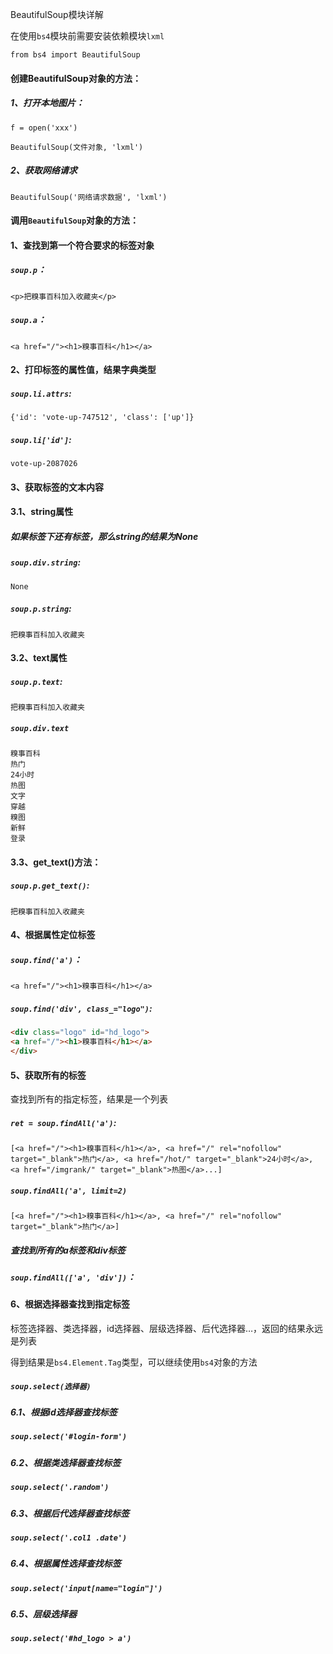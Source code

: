BeautifulSoup模块详解

在使用`bs4`模块前需要安装依赖模块`lxml`

`from bs4 import BeautifulSoup`



#### 创建BeautifulSoup对象的方法：

##### 1、打开本地图片：

`f = open('xxx')`

`BeautifulSoup(文件对象, 'lxml')`

##### 2、获取网络请求

`BeautifulSoup('网络请求数据', 'lxml')`



#### 调用`BeautifulSoup`对象的方法：

#### 1、查找到第一个符合要求的标签对象

##### `soup.p`：

`<p>把糗事百科加入收藏夹</p>`



##### `soup.a`：

`<a href="/"><h1>糗事百科</h1></a>`



#### 2、打印标签的属性值，结果字典类型

##### `soup.li.attrs`:

`{'id': 'vote-up-747512', 'class': ['up']}`

##### `soup.li['id']`:

`vote-up-2087026`



#### 3、获取标签的文本内容

#### 3.1、string属性

##### 如果标签下还有标签，那么string的结果为None

##### `soup.div.string`:

`None`



##### `soup.p.string`:

`把糗事百科加入收藏夹`



#### 3.2、text属性

##### `soup.p.text`:

`把糗事百科加入收藏夹`



##### `soup.div.text`

```
糗事百科
热门
24小时
热图
文字
穿越
糗图
新鲜
登录
```



#### 3.3、get_text()方法：

##### `soup.p.get_text()`:

`把糗事百科加入收藏夹`



#### 4、根据属性定位标签

##### `soup.find('a')`：

`<a href="/"><h1>糗事百科</h1></a>`



##### `soup.find('div', class_="logo")`:

```html
<div class="logo" id="hd_logo">
<a href="/"><h1>糗事百科</h1></a>
</div>
```



#### 5、获取所有的标签

查找到所有的指定标签，结果是一个列表

##### `ret = soup.findAll('a')`:

```
[<a href="/"><h1>糗事百科</h1></a>, <a href="/" rel="nofollow" target="_blank">热门</a>, <a href="/hot/" target="_blank">24小时</a>, <a href="/imgrank/" target="_blank">热图</a>...]
```



##### `soup.findAll('a', limit=2)`

`[<a href="/"><h1>糗事百科</h1></a>, <a href="/" rel="nofollow" target="_blank">热门</a>]`



##### 查找到所有的a标签和div标签

##### `soup.findAll(['a', 'div'])`：



#### 6、根据选择器查找到指定标签

标签选择器、类选择器，id选择器、层级选择器、后代选择器…，返回的结果永远是列表

得到结果是`bs4.Element.Tag`类型，可以继续使用`bs4`对象的方法

##### `soup.select(选择器)`



##### 6.1、根据id选择器查找标签

##### `soup.select('#login-form')`



##### 6.2、根据类选择器查找标签

##### `soup.select('.random')`



##### 6.3、根据后代选择器查找标签

##### `soup.select('.col1 .date')`



##### 6.4、根据属性选择查找标签

##### `soup.select('input[name="login"]')`



##### 6.5、层级选择器

##### `soup.select('#hd_logo > a')`